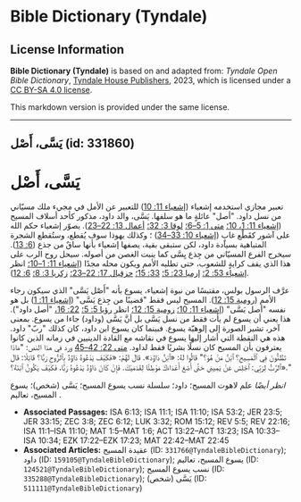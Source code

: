 # Bible Dictionary (Tyndale)

## License Information

**Bible Dictionary (Tyndale)** is based on and adapted from: _Tyndale Open Bible Dictionary_, [Tyndale House Publishers](https://tyndaleopenresources.com/), 2023, which is licensed under a [CC BY-SA 4.0 license](https://creativecommons.org/licenses/by-sa/4.0/legalcode.en).

This markdown version is provided under the same license.



--------------------------------

## يَسَّى، أَصْل (id: 331860)

يَسَّى، أَصْل
=============

تعبير مجازي استخدمه إشعياء ([إشعياء 11: 10](https://ref.ly/Isa11:10)) للتعبير عن الأمل في مجيء ملك مسيّاني من نسل داود. "أصل" عائلةٍ ما هو سلفها. يَسَّى، والد داود، مذكور كأحد أسلاف المسيح ([إشعياء 11: 1، 10؛](https://ref.ly/Isa11:1) [متى 1: 5–6؛](https://ref.ly/Matt1:5-Matt1:6) [لوقا 3: 32؛](https://ref.ly/Luke3:32) [أعمال 13: 22–23](https://ref.ly/Acts13:22-Acts13:23)). يصوّر إشعياء حكم الله على آشور كقَطْع غابٍ ([إشعياء 10: 33–34](https://ref.ly/Isa10:33-Isa10:34)) ؛ وكذلك يهوذا سوف يُقطع، وستُقطع الشجرة المتباهية بسيادة داود، لكن ستبقى بقية، يصفها إشعياء بأنها ساقٌ من جذع ([6: 13](https://ref.ly/Isa6:13)). سيخرج الفرع المسيّاني من جِذع يِسَّى كما ينبت الغصن من أصوله. سيحل روح الرب على هذا الذي يقف كرايةٍ للشعوب، حتى تطلبه الأمم ويكون محله مجدًا ([إشعياء 11: 1–10؛](https://ref.ly/Isa11:1-Isa11:10) انظر [إشعياء 53: 2؛](https://ref.ly/Isa53:2) [إرميا 23: 5؛](https://ref.ly/Jer23:5) [33: 15؛](https://ref.ly/Jer33:15) [حزقيال 17: 22–23؛](https://ref.ly/Ezek17:22-Ezek17:23) [زكريا 3: 8؛](https://ref.ly/Zech3:8) [6: 12](https://ref.ly/Zech6:12)).

عرَّف الرسول بولس، مقتبسًا من نبوة إشعياء، يسوع بأنه "أَصْل يَسَّى" الذي سيكون رجاء الأمم ([رومية 15: 12](https://ref.ly/Rom15:12)). المسيح ليس فقط "قضيبًا من جِذع يَسَّى" ([إشعياء 11: 1](https://ref.ly/Isa11:1)) بل هو نفسه "أصل يَسَّى" ([إشعياء 11: 10؛](https://ref.ly/Isa11:10) [رومية 15: 12؛](https://ref.ly/Rom15:12) انظر [رؤيا 5: 5؛](https://ref.ly/Rev5:5) [22: 16،](https://ref.ly/Rev22:16) "أصل داود"). هذا يعني أن يسوع لم يأت فقط من نسل يَسَّى بل أنَّ يَسَّى (وداود) جاءا من يسوع. بمعنى آخر، تشير الصورة إلى إلوهيّة يسوع. فبينما كان يسوع ابن داود، كان كذلك "ربّ" داود. هذه هي النقطة التي أشار إليها يسوع في نقاشه مع القادة الدينيين في زمانه الذين كانوا يعترفون بأن المسيح كان نسلًا بشريًا فقط لداود. [متى 22: 42–45](https://ref.ly/Matt22:42-Matt22:45) ورد في هذا النص: "مَاذَا تَظُنُّونَ فِي ٱلْمَسِيحِ؟ ٱبْنُ مَنْ هُوَ؟" قَالُوا لَهُ: «ٱبْنُ دَاوُدَ». قَالَ لَهُمْ: «فَكَيْفَ يَدْعُوهُ دَاوُدُ بِٱلرُّوحِ رَبًّا؟ قَائِلًا: قَالَ ٱلرَّبُّ لِرَبِّي: ٱجْلِسْ عَنْ يَمِينِي حَتَّى أَضَعَ أَعْدَاءَكَ مَوْطِئًا لِقَدَمَيْكَ. فَإِنْ كَانَ دَاوُدُ يَدْعُوهُ رَبًّا، فَكَيْفَ يَكُونُ ٱبْنَهُ؟»."

*انظر أيضًا*  علم لاهوت المسيح؛ داود؛ سلسلة نسب يسوع المسيح؛ يَسَّى (شخص)؛ يسوع المسيح، تعاليم .

* **Associated Passages:** ISA 6:13; ISA 11:1; ISA 11:10; ISA 53:2; JER 23:5; JER 33:15; ZEC 3:8; ZEC 6:12; LUK 3:32; ROM 15:12; REV 5:5; REV 22:16; ISA 11:1–ISA 11:10; MAT 1:5–MAT 1:6; ACT 13:22–ACT 13:23; ISA 10:33–ISA 10:34; EZK 17:22–EZK 17:23; MAT 22:42–MAT 22:45
* **Associated Articles:** عقيدة المسيح (ID: `331766@TyndaleBibleDictionary`); داود (ID: `159105@TyndaleBibleDictionary`); يسوع المسيح، تعاليم (ID: `124521@TyndaleBibleDictionary`); نسب يسوع المسيح (ID: `335288@TyndaleBibleDictionary`); يَسَّى (شخص) (ID: `511111@TyndaleBibleDictionary`)

